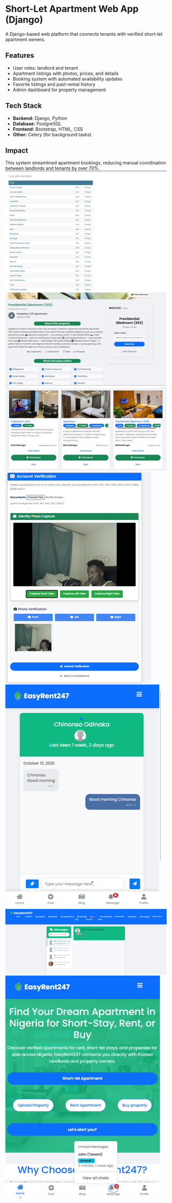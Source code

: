 # Short-Let Apartment Web App (Django)

A Django-based web platform that connects tenants with verified short-let apartment owners.

##  Features
- User roles: landlord and tenant
- Apartment listings with photos, prices, and details
- Booking system with automated availability updates
- Favorite listings and past-rental history
- Admin dashboard for property management

##  Tech Stack
- **Backend:** Django, Python  
- **Database:** PostgreSQL  
- **Frontend:** Bootstrap, HTML, CSS  
- **Other:** Celery (for background tasks)

##  Impact
This system streamlined apartment bookings, reducing manual coordination between landlords and tenants by over 70%.
![Dashboard Screenshot](dashboard.png)
![Booking Screenshot](booking.jpg)
![shortlet Screenshot](shortlet.jpg)
![verification Screenshot](verification2.png)
![chat Screenshot](chat.png)
![chat_list Screenshot](chat_list.png)
![notification Screenshot](notification.png)

